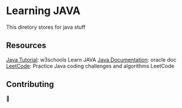 # Learning JAVA

This diretory stores for java stuff

## Resources
[Java Tutorial](https://www.w3schools.com/java/): w3schools Learn JAVA
[Java Documentation](https://docs.oracle.com/javase/tutorial/index.html): oracle doc
[LeetCode](https://leetcode.com/): Practice Java coding challenges and algorithms LeetCode

## Contributing
:mobile_phone_off: